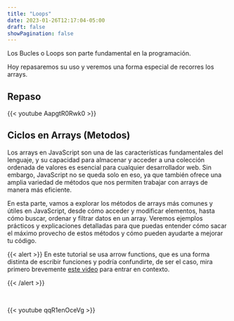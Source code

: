 ```yaml
---
title: "Loops"
date: 2023-01-26T12:17:04-05:00
draft: false
showPagination: false
---
```


Los Bucles o Loops son parte fundamental en la programación. 

Hoy repasaremos su uso y veremos una forma especial de recorres los arrays.

## Repaso

{{< youtube AapgtR0Rwk0 >}}

## Ciclos en Arrays (Metodos)

Los arrays en JavaScript son una de las características fundamentales del lenguaje, y su capacidad para almacenar y acceder a una colección ordenada de valores es esencial para cualquier desarrollador web. Sin embargo, JavaScript no se queda solo en eso, ya que también ofrece una amplia variedad de métodos que nos permiten trabajar con arrays de manera más eficiente. 

En esta parte, vamos a explorar los métodos de arrays más comunes y útiles en JavaScript, desde cómo acceder y modificar elementos, hasta cómo buscar, ordenar y filtrar datos en un array. Veremos ejemplos prácticos y explicaciones detalladas para que puedas entender cómo sacar el máximo provecho de estos métodos y cómo pueden ayudarte a mejorar tu código. 

{{< alert >}}
En este tutorial se usa arrow functions, que es una forma distinta de escribir funciones y podría confundirte, de ser el caso, mira primero brevemente [este video](https://www.youtube.com/watch?v=IpZqeGeIRRg) para entrar en contexto.

{{< /alert >}}

<br>

{{< youtube qqR1enOceVg >}}
